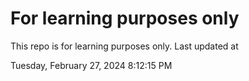 # For learning purposes only
This repo is for learning purposes only.
Last updated at

Tuesday, February 27, 2024 8:12:15 PM

